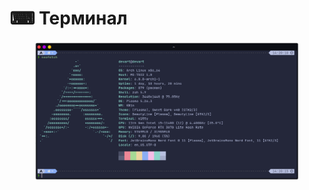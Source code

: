 # ⌨ Терминал

<figure><img src="../../.gitbook/assets/image (2).png" alt=""><figcaption></figcaption></figure>
